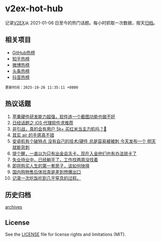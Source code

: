 # v2ex-hot-hub

 记录[V2EX](https://www.v2ex.com/)从 2021-01-06 日至今的热门话题。每小时抓取一次数据，按天[归档](archives)。
 
 ## 相关项目

- [GitHub热榜](https://github.com/snaildev/github-hot-hub)
- [知乎热榜](https://github.com/snaildev/zhihu-hot-hub)
- [微博热榜](https://github.com/snaildev/weibo-hot-hub)
- [头条热榜](https://github.com/snaildev/toutiao-hot-hub)
- [抖音热榜](https://github.com/snaildev/douyin-hot-hub)


 `更新时间：2025-10-26 11:35:11 +0800`

## 热议话题

1. [苹果硬件研发能力超强，软件连一个截图功能也做不好](https://www.v2ex.com/t/1168283)
1. [日经话题之 iOS 代理软件求推荐](https://www.v2ex.com/t/1168330)
1. [非引战，真的会有用户 5k+ 买红米当主力机吗？🥺](https://www.v2ex.com/t/1168361)
1. [其实 air 的手感真不错](https://www.v2ex.com/t/1168320)
1. [安卓机有个破特点 没有自己的技术/硬件 总是容易被被刺 今天发布一个 明天就能背刺](https://www.v2ex.com/t/1168307)
1. [提个醒，一直以为只有出金会冻卡，现在入金他们也有办法锁卡了](https://www.v2ex.com/t/1168381)
1. [失业待业中，已经躺平了，工作找两周没找着](https://www.v2ex.com/t/1168325)
1. [即将购买人生的第一套房子，该如何抉择](https://www.v2ex.com/t/1168356)
1. [国内购物售后体验真是差到想爆出口](https://www.v2ex.com/t/1168390)
1. [记录一次吃饭吃到几乎窒息的过程。](https://www.v2ex.com/t/1168337)

## 历史归档

[archives](archives)

## License

See the [LICENSE](LICENSE) file for license rights and limitations (MIT).
